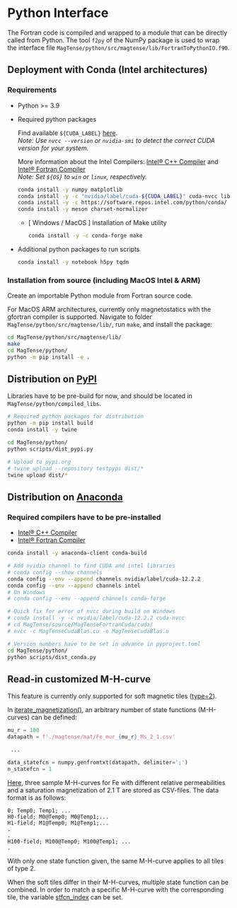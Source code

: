 # Python Interface

The Fortran code is compiled and wrapped to a module that can be directly called from Python.
The tool `f2py` of the NumPy package is used to wrap the interface file `MagTense/python/src/magtense/lib/FortranToPythonIO.f90`.

## Deployment with Conda (Intel architectures)

### Requirements

- Python >= 3.9

- Required python packages

  Find available `${CUDA_LABEL}` [here](https://anaconda.org/nvidia/cuda).\
  *Note: Use `nvcc --version` or `nvidia-smi` to detect the correct CUDA version for your system.*

  More information about the Intel Compilers: [Intel® C++ Compiler](https://www.intel.com/content/www/us/en/developer/tools/oneapi/dpc-compiler.html) and [Intel® Fortran Compiler](https://www.intel.com/content/www/us/en/developer/articles/tool/oneapi-standalone-components.html#fortran)\
  *Note: Set `${OS}` to `win` or `linux`, respectively.*

  ```bash
  conda install -y numpy matplotlib
  conda install -y -c "nvidia/label/cuda-${CUDA_LABEL}" cuda-nvcc libcusparse-dev libcublas-dev cuda-cudart-dev libnvjitlink-dev
  conda install -y -c https://software.repos.intel.com/python/conda/ -c conda-forge mkl mkl-static "dpcpp_${OS}-64" intel-fortran-rt "ifx_${OS}-64"
  conda install -y meson charset-normalizer
  ```

  - [ Windows / MacOS ] Installation of Make utility

    ```bash
    conda install -y -c conda-forge make
    ```

- Additional python packages to run scripts

    ```bash
    conda install -y notebook h5py tqdm
    ```

### Installation from source (including MacOS Intel & ARM)

Create an importable Python module from Fortran source code.

For MacOS ARM architectures, currently only magnetostatics with the gfortran compiler is supported.
Navigate to folder `MagTense/python/src/magtense/lib/`, run `make`, and install the package:

```bash
cd MagTense/python/src/magtense/lib/
make
cd MagTense/python/
python -m pip install -e .
```


## Distribution on [PyPI](https://pypi.org/project/magtense/)

Libraries have to be pre-build for now, and should be located in `MagTense/python/compiled_libs`.

```bash
# Required python packages for distribution
python -m pip install build
conda install -y twine

cd MagTense/python/
python scripts/dist_pypi.py

# Upload to pypi.org
# twine upload --repository testpypi dist/*
twine upload dist/*
```


## Distribution on [Anaconda](https://anaconda.org/cmt-dtu-energy/magtense)

### Required compilers have to be pre-installed

- [Intel® C++ Compiler](https://www.intel.com/content/www/us/en/developer/articles/tool/oneapi-standalone-components.html#inpage-nav-6-undefined)
- [Intel® Fortran Compiler](https://www.intel.com/content/www/us/en/developer/articles/tool/oneapi-standalone-components.html#fortran)

```bash
conda install -y anaconda-client conda-build

# Add nvidia channel to find CUDA and intel libraries
# conda config --show channels
conda config --env --append channels nvidia/label/cuda-12.2.2
conda config --env --append channels intel
# On Windows
# conda config --env --append channels conda-forge

# Quick fix for error of nvcc during build on Windows
# conda install -y -c nvidia/label/cuda-12.2.2 cuda-nvcc
# cd MagTense/source/MagTenseFortranCuda/cuda/
# nvcc -c MagTenseCudaBlas.cu -o MagTenseCudaBlas.o

# Version numbers have to be set in advance in pyproject.toml
cd MagTense/python/
python scripts/dist_conda.py
```

## Read-in customized M-H-curve

This feature is currently only supported for soft magnetic tiles ([type=2](magtense/magtense.py#L49)).

In  [iterate_magnetization()](magtense/magtense.py#L611), an arbitrary number of state functions (M-H-curves) can be defined:

```python
mu_r = 100
datapath = f'./magtense/mat/Fe_mur_{mu_r}_Ms_2_1.csv'

 ...

data_statefcn = numpy.genfromtxt(datapath, delimiter=';')
n_statefcn = 1
```

[Here](magtense/mat), three sample M-H-curves for Fe with different relative permeabilities and a saturation magnetization of 2.1 T are stored as CSV-files. The data format is as follows:

```csv
0; Temp0; Temp1; ...
H0-field; M0@Temp0; M0@Temp1;...
H1-field; M1@Temp0; M1@Temp1;...
.
.
H100-field; M100@Temp0; M100@Temp1; ...
.
```

With only one state function given, the same M-H-curve applies to all tiles of type 2.

When the soft tiles differ in their M-H-curves, multiple state function can be combined. In order to match a specific M-H-curve with the corresponding tile, the variable [stfcn_index](magtense/magtense.py#L54) can be set.

